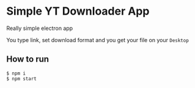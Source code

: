 # Simple YT Downloader App
Really simple electron app

You type link, set download format and you get your file on your `Desktop`

## How to run
```
$ npm i
$ npm start
```